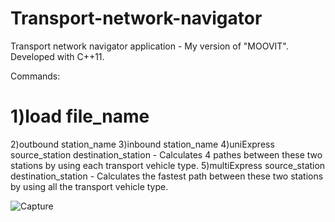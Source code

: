 # Transport-network-navigator
Transport network navigator application - My version of "MOOVIT". Developed  with C++11.

Commands:
# 1)load file_name
2)outbound station_name
3)inbound station_name
4)uniExpress source_station destination_station - Calculates 4 pathes between these two stations by using each transport vehicle type.
5)multiExpress source_station destination_station - Calculates the fastest path between these two stations by using all the transport vehicle type.

![Capture](https://user-images.githubusercontent.com/101214168/174071821-c9a0f20f-0c07-4f49-ad8f-308b758fa9d9.JPG)
